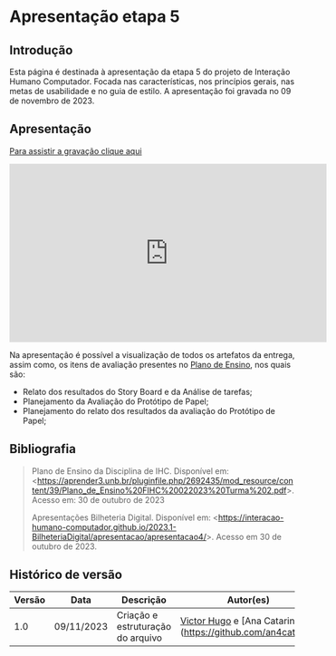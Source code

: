 # Apresentação etapa 5



## Introdução

Esta página é destinada à apresentação da etapa 5 do projeto de Interação Humano Computador. Focada nas características, nos princípios gerais, nas metas de usabilidade e no guia de estilo. A apresentação foi gravada no 09 de novembro de 2023.



## Apresentação

[Para assistir a gravação clique aqui](https://youtu.be/mOAEfvYrvOk?si=3BSFtYne3kBN7inM)

<center>

<iframe width="560" height="315" src="https://www.youtube.com/embed/mOAEfvYrvOk?si=3BSFtYne3kBN7inM" title="YouTube video player" frameborder="0" allow="accelerometer; autoplay; clipboard-write; encrypted-media; gyroscope; picture-in-picture; web-share" allowfullscreen></iframe>

</center>

Na apresentação é possível a visualização de todos os artefatos da entrega, assim como, os itens de avaliação presentes no [Plano de Ensino](https://aprender3.unb.br/pluginfile.php/2692435/mod_resource/content/39/Plano_de_Ensino%20FIHC%20022023%20Turma%202.pdf), nos quais são:

- Relato dos resultados do Story Board e da Análise de tarefas;
- Planejamento da Avaliação do Protótipo de Papel;
- Planejamento do relato dos resultados da avaliação do Protótipo de Papel;

## Bibliografia

> Plano de Ensino da Disciplina de IHC. Disponível em: <<https://aprender3.unb.br/pluginfile.php/2692435/mod_resource/content/39/Plano_de_Ensino%20FIHC%20022023%20Turma%202.pdf>>. Acesso em: 30 de outubro de 2023
>
> Apresentações Bilheteria Digital. Disponível em: <<https://interacao-humano-computador.github.io/2023.1-BilheteriaDigital/apresentacao/apresentacao4/>>. Acesso em 30 de outubro de 2023.


## Histórico de versão

| Versão |    Data    | Descrição                         | Autor(es)                                                                                      | Revisor(es)                                    |
| ------ | :--------: | --------------------------------- | ---------------------------------------------------------------------------------------------- | ---------------------------------------------- |
| 1.0    | 09/11/2023 | Criação e estruturação do arquivo | [Victor Hugo](https://github.com/ViictorHugoo) e [Ana Catarina](https://github.com/an4catarina | [Pedro Henrique](https://github.com/pedro-hsf) |
